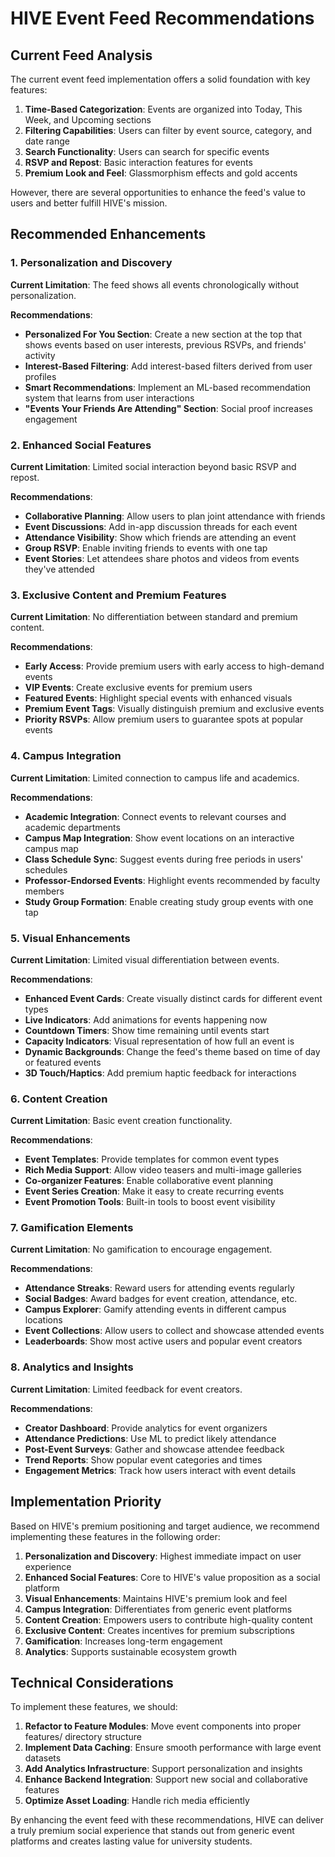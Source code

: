 # HIVE Event Feed Recommendations

## Current Feed Analysis

The current event feed implementation offers a solid foundation with key features:

1. **Time-Based Categorization**: Events are organized into Today, This Week, and Upcoming sections
2. **Filtering Capabilities**: Users can filter by event source, category, and date range
3. **Search Functionality**: Users can search for specific events
4. **RSVP and Repost**: Basic interaction features for events
5. **Premium Look and Feel**: Glassmorphism effects and gold accents

However, there are several opportunities to enhance the feed's value to users and better fulfill HIVE's mission.

## Recommended Enhancements

### 1. Personalization and Discovery

**Current Limitation**: The feed shows all events chronologically without personalization.

**Recommendations**:
- **Personalized For You Section**: Create a new section at the top that shows events based on user interests, previous RSVPs, and friends' activity
- **Interest-Based Filtering**: Add interest-based filters derived from user profiles
- **Smart Recommendations**: Implement an ML-based recommendation system that learns from user interactions
- **"Events Your Friends Are Attending" Section**: Social proof increases engagement

### 2. Enhanced Social Features

**Current Limitation**: Limited social interaction beyond basic RSVP and repost.

**Recommendations**:
- **Collaborative Planning**: Allow users to plan joint attendance with friends
- **Event Discussions**: Add in-app discussion threads for each event
- **Attendance Visibility**: Show which friends are attending an event
- **Group RSVP**: Enable inviting friends to events with one tap
- **Event Stories**: Let attendees share photos and videos from events they've attended

### 3. Exclusive Content and Premium Features

**Current Limitation**: No differentiation between standard and premium content.

**Recommendations**:
- **Early Access**: Provide premium users with early access to high-demand events
- **VIP Events**: Create exclusive events for premium users
- **Featured Events**: Highlight special events with enhanced visuals
- **Premium Event Tags**: Visually distinguish premium and exclusive events
- **Priority RSVPs**: Allow premium users to guarantee spots at popular events

### 4. Campus Integration

**Current Limitation**: Limited connection to campus life and academics.

**Recommendations**:
- **Academic Integration**: Connect events to relevant courses and academic departments
- **Campus Map Integration**: Show event locations on an interactive campus map
- **Class Schedule Sync**: Suggest events during free periods in users' schedules
- **Professor-Endorsed Events**: Highlight events recommended by faculty members
- **Study Group Formation**: Enable creating study group events with one tap

### 5. Visual Enhancements

**Current Limitation**: Limited visual differentiation between events.

**Recommendations**:
- **Enhanced Event Cards**: Create visually distinct cards for different event types
- **Live Indicators**: Add animations for events happening now
- **Countdown Timers**: Show time remaining until events start
- **Capacity Indicators**: Visual representation of how full an event is
- **Dynamic Backgrounds**: Change the feed's theme based on time of day or featured events
- **3D Touch/Haptics**: Add premium haptic feedback for interactions

### 6. Content Creation

**Current Limitation**: Basic event creation functionality.

**Recommendations**:
- **Event Templates**: Provide templates for common event types
- **Rich Media Support**: Allow video teasers and multi-image galleries
- **Co-organizer Features**: Enable collaborative event planning
- **Event Series Creation**: Make it easy to create recurring events
- **Event Promotion Tools**: Built-in tools to boost event visibility

### 7. Gamification Elements

**Current Limitation**: No gamification to encourage engagement.

**Recommendations**:
- **Attendance Streaks**: Reward users for attending events regularly
- **Social Badges**: Award badges for event creation, attendance, etc.
- **Campus Explorer**: Gamify attending events in different campus locations
- **Event Collections**: Allow users to collect and showcase attended events
- **Leaderboards**: Show most active users and popular event creators

### 8. Analytics and Insights

**Current Limitation**: Limited feedback for event creators.

**Recommendations**:
- **Creator Dashboard**: Provide analytics for event organizers
- **Attendance Predictions**: Use ML to predict likely attendance
- **Post-Event Surveys**: Gather and showcase attendee feedback
- **Trend Reports**: Show popular event categories and times
- **Engagement Metrics**: Track how users interact with event details

## Implementation Priority

Based on HIVE's premium positioning and target audience, we recommend implementing these features in the following order:

1. **Personalization and Discovery**: Highest immediate impact on user experience
2. **Enhanced Social Features**: Core to HIVE's value proposition as a social platform
3. **Visual Enhancements**: Maintains HIVE's premium look and feel
4. **Campus Integration**: Differentiates from generic event platforms
5. **Content Creation**: Empowers users to contribute high-quality content
6. **Exclusive Content**: Creates incentives for premium subscriptions
7. **Gamification**: Increases long-term engagement
8. **Analytics**: Supports sustainable ecosystem growth

## Technical Considerations

To implement these features, we should:

1. **Refactor to Feature Modules**: Move event components into proper features/ directory structure
2. **Implement Data Caching**: Ensure smooth performance with large event datasets
3. **Add Analytics Infrastructure**: Support personalization and insights
4. **Enhance Backend Integration**: Support new social and collaborative features
5. **Optimize Asset Loading**: Handle rich media efficiently

By enhancing the event feed with these recommendations, HIVE can deliver a truly premium social experience that stands out from generic event platforms and creates lasting value for university students. 